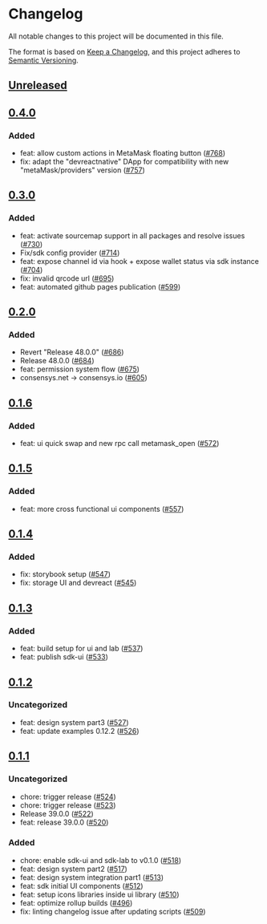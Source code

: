 # Changelog
All notable changes to this project will be documented in this file.

The format is based on [Keep a Changelog](https://keepachangelog.com/en/1.0.0/),
and this project adheres to [Semantic Versioning](https://semver.org/spec/v2.0.0.html).

## [Unreleased]

## [0.4.0]
### Added
- feat: allow custom actions in MetaMask floating button ([#768](https://github.com/MetaMask/metamask-sdk/pull/768))
- fix: adapt the "devreactnative" DApp for compatibility with new "metaMask/providers" version ([#757](https://github.com/MetaMask/metamask-sdk/pull/757))

## [0.3.0]
### Added
- feat: activate sourcemap support in all packages and resolve issues ([#730](https://github.com/MetaMask/metamask-sdk/pull/730))
- Fix/sdk config provider ([#714](https://github.com/MetaMask/metamask-sdk/pull/714))
- feat: expose channel id via hook + expose wallet status via sdk instance ([#704](https://github.com/MetaMask/metamask-sdk/pull/704))
- fix: invalid qrcode url ([#695](https://github.com/MetaMask/metamask-sdk/pull/695))
- feat: automated github pages publication ([#599](https://github.com/MetaMask/metamask-sdk/pull/599))

## [0.2.0]
### Added
- Revert "Release 48.0.0" ([#686](https://github.com/MetaMask/metamask-sdk/pull/686))
- Release 48.0.0 ([#684](https://github.com/MetaMask/metamask-sdk/pull/684))
- feat: permission system flow ([#675](https://github.com/MetaMask/metamask-sdk/pull/675))
- consensys.net -> consensys.io ([#605](https://github.com/MetaMask/metamask-sdk/pull/605))

## [0.1.6]
### Added
- feat: ui quick swap and new rpc call metamask_open ([#572](https://github.com/MetaMask/metamask-sdk/pull/572))

## [0.1.5]
### Added
- feat: more cross functional ui components ([#557](https://github.com/MetaMask/metamask-sdk/pull/557))

## [0.1.4]
### Added
- fix: storybook setup ([#547](https://github.com/MetaMask/metamask-sdk/pull/547))
- fix: storage UI and devreact ([#545](https://github.com/MetaMask/metamask-sdk/pull/545))

## [0.1.3]
### Added
- feat: build setup for ui and lab ([#537](https://github.com/MetaMask/metamask-sdk/pull/537))
- feat: publish sdk-ui ([#533](https://github.com/MetaMask/metamask-sdk/pull/533))

## [0.1.2]
### Uncategorized
- feat: design system part3 ([#527](https://github.com/MetaMask/metamask-sdk/pull/527))
- feat: update examples 0.12.2 ([#526](https://github.com/MetaMask/metamask-sdk/pull/526))

## [0.1.1]
### Uncategorized
- chore: trigger release ([#524](https://github.com/MetaMask/metamask-sdk/pull/524))
- chore: trigger release ([#523](https://github.com/MetaMask/metamask-sdk/pull/523))
- Release 39.0.0 ([#522](https://github.com/MetaMask/metamask-sdk/pull/522))
- feat: release 39.0.0 ([#520](https://github.com/MetaMask/metamask-sdk/pull/520))

### Added
- chore: enable sdk-ui and sdk-lab to v0.1.0 ([#518](https://github.com/MetaMask/metamask-sdk/pull/518))
- feat: design system part2 ([#517](https://github.com/MetaMask/metamask-sdk/pull/517))
- feat: design system integration part1 ([#513](https://github.com/MetaMask/metamask-sdk/pull/513))
- feat: sdk initial UI components ([#512](https://github.com/MetaMask/metamask-sdk/pull/512))
- feat: setup icons libraries inside ui library ([#510](https://github.com/MetaMask/metamask-sdk/pull/510))
- feat: optimize rollup builds ([#496](https://github.com/MetaMask/metamask-sdk/pull/496))
- fix: linting changelog issue after updating scripts ([#509](https://github.com/MetaMask/metamask-sdk/pull/509))

[Unreleased]: https://github.com/MetaMask/metamask-sdk/compare/@metamask/sdk-ui@0.4.0...HEAD
[0.4.0]: https://github.com/MetaMask/metamask-sdk/compare/@metamask/sdk-ui@0.3.0...@metamask/sdk-ui@0.4.0
[0.3.0]: https://github.com/MetaMask/metamask-sdk/compare/@metamask/sdk-ui@0.2.0...@metamask/sdk-ui@0.3.0
[0.2.0]: https://github.com/MetaMask/metamask-sdk/compare/@metamask/sdk-ui@0.1.6...@metamask/sdk-ui@0.2.0
[0.1.6]: https://github.com/MetaMask/metamask-sdk/compare/@metamask/sdk-ui@0.1.5...@metamask/sdk-ui@0.1.6
[0.1.5]: https://github.com/MetaMask/metamask-sdk/compare/@metamask/sdk-ui@0.1.4...@metamask/sdk-ui@0.1.5
[0.1.4]: https://github.com/MetaMask/metamask-sdk/compare/@metamask/sdk-ui@0.1.3...@metamask/sdk-ui@0.1.4
[0.1.3]: https://github.com/MetaMask/metamask-sdk/compare/@metamask/sdk-ui@0.1.2...@metamask/sdk-ui@0.1.3
[0.1.2]: https://github.com/MetaMask/metamask-sdk/compare/@metamask/sdk-ui@0.1.1...@metamask/sdk-ui@0.1.2
[0.1.1]: https://github.com/MetaMask/metamask-sdk/releases/tag/@metamask/sdk-ui@0.1.1
